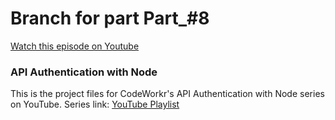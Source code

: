 # Branch for part Part_#8
[Watch this episode on Youtube](https://www.youtube.com/watch?v=Peww_cdgka4)


### API Authentication with Node 
This is the project files for CodeWorkr's API Authentication with Node series on YouTube.
Series link: [YouTube Playlist](https://www.youtube.com/watch?v=zx6jnaLuB9Q&list=PLSpJkDDmpFZ7GowbJE-mvX09zY9zfYatI)
